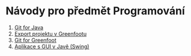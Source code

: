 # Návody pro předmět Programování

1. [Git for Java](git-for-java/README.md)  
2. [Export projektu v Greenfootu](export-greenfoot/README.md)
3. [Git for Greenfoot](git-for-greenfoot/README.md)  
4. [Aplikace s GUI v Javě (Swing)](idea-swing-hello/README.md) 
